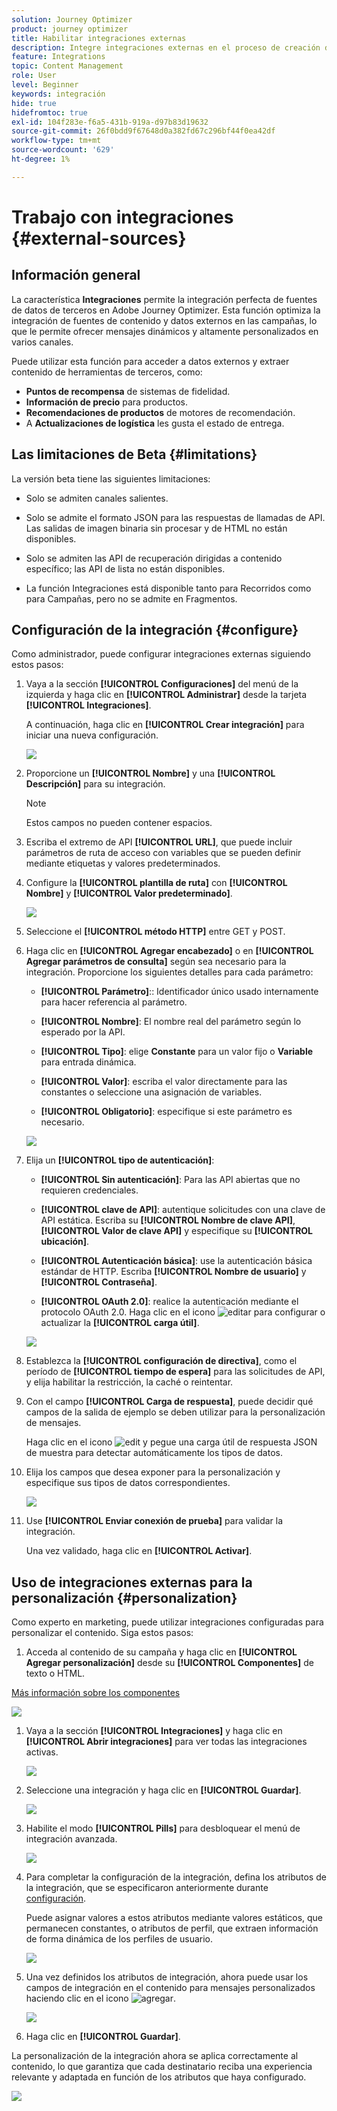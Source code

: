 ```yaml
---
solution: Journey Optimizer
product: journey optimizer
title: Habilitar integraciones externas
description: Integre integraciones externas en el proceso de creación de canales para enriquecer el contenido con información personalizada y dinámica
feature: Integrations
topic: Content Management
role: User
level: Beginner
keywords: integración
hide: true
hidefromtoc: true
exl-id: 104f283e-f6a5-431b-919a-d97b83d19632
source-git-commit: 26f0bdd9f67648d0a382fd67c296bf44f0ea42df
workflow-type: tm+mt
source-wordcount: '629'
ht-degree: 1%

---
```


# Trabajo con integraciones {#external-sources}

## Información general

La característica **Integraciones** permite la integración perfecta de fuentes de datos de terceros en Adobe Journey Optimizer. Esta función optimiza la integración de fuentes de contenido y datos externos en las campañas, lo que le permite ofrecer mensajes dinámicos y altamente personalizados en varios canales.

Puede utilizar esta función para acceder a datos externos y extraer contenido de herramientas de terceros, como:

* **Puntos de recompensa** de sistemas de fidelidad.
* **Información de precio** para productos.
* **Recomendaciones de productos** de motores de recomendación.
* A **Actualizaciones de logística** les gusta el estado de entrega.

## Las limitaciones de Beta {#limitations}

La versión beta tiene las siguientes limitaciones:

* Solo se admiten canales salientes.

* Solo se admite el formato JSON para las respuestas de llamadas de API. Las salidas de imagen binaria sin procesar y de HTML no están disponibles.

* Solo se admiten las API de recuperación dirigidas a contenido específico; las API de lista no están disponibles.

* La función Integraciones está disponible tanto para Recorridos como para Campañas, pero no se admite en Fragmentos.

## Configuración de la integración {#configure}

Como administrador, puede configurar integraciones externas siguiendo estos pasos:

1. Vaya a la sección **[!UICONTROL Configuraciones]** del menú de la izquierda y haga clic en **[!UICONTROL Administrar]** desde la tarjeta **[!UICONTROL Integraciones]**.

   A continuación, haga clic en **[!UICONTROL Crear integración]** para iniciar una nueva configuración.

   ![](assets/external-integration-config-1.png)

1. Proporcione un **[!UICONTROL Nombre]** y una **[!UICONTROL Descripción]** para su integración.

   >[!NOTE]
   >
   >Estos campos no pueden contener espacios.

1. Escriba el extremo de API **[!UICONTROL URL]**, que puede incluir parámetros de ruta de acceso con variables que se pueden definir mediante etiquetas y valores predeterminados.

1. Configure la **[!UICONTROL plantilla de ruta]** con **[!UICONTROL Nombre]** y **[!UICONTROL Valor predeterminado]**.

   ![](assets/external-integration-config-2.png)

1. Seleccione el **[!UICONTROL método HTTP]** entre GET y POST.

1. Haga clic en **[!UICONTROL Agregar encabezado]** o en **[!UICONTROL Agregar parámetros de consulta]** según sea necesario para la integración. Proporcione los siguientes detalles para cada parámetro:

   * **[!UICONTROL Parámetro]**:: Identificador único usado internamente para hacer referencia al parámetro.

   * **[!UICONTROL Nombre]**: El nombre real del parámetro según lo esperado por la API.

   * **[!UICONTROL Tipo]**: elige **Constante** para un valor fijo o **Variable** para entrada dinámica.

   * **[!UICONTROL Valor]**: escriba el valor directamente para las constantes o seleccione una asignación de variables.

   * **[!UICONTROL Obligatorio]**: especifique si este parámetro es necesario.

   ![](assets/external-integration-config-3.png)

1. Elija un **[!UICONTROL tipo de autenticación]**:

   * **[!UICONTROL Sin autenticación]**: Para las API abiertas que no requieren credenciales.

   * **[!UICONTROL clave de API]**: autentique solicitudes con una clave de API estática. Escriba su **[!UICONTROL Nombre de clave API]**, **[!UICONTROL Valor de clave API]** y especifique su **[!UICONTROL ubicación]**.

   * **[!UICONTROL Autenticación básica]**: use la autenticación básica estándar de HTTP. Escriba **[!UICONTROL Nombre de usuario]** y **[!UICONTROL Contraseña]**.

   * **[!UICONTROL OAuth 2.0]**: realice la autenticación mediante el protocolo OAuth 2.0. Haga clic en el icono ![editar](assets/do-not-localize/Smock_Edit_18_N.svg) para configurar o actualizar la **[!UICONTROL carga útil]**.

   ![](assets/external-integration-config-4.png)

1. Establezca la **[!UICONTROL configuración de directiva]**, como el período de **[!UICONTROL tiempo de espera]** para las solicitudes de API, y elija habilitar la restricción, la caché o reintentar.

1. Con el campo **[!UICONTROL Carga de respuesta]**, puede decidir qué campos de la salida de ejemplo se deben utilizar para la personalización de mensajes.

   Haga clic en el icono ![edit](assets/do-not-localize/Smock_Edit_18_N.svg) y pegue una carga útil de respuesta JSON de muestra para detectar automáticamente los tipos de datos.

1. Elija los campos que desea exponer para la personalización y especifique sus tipos de datos correspondientes.

   ![](assets/external-integration-config-5.png)

1. Use **[!UICONTROL Enviar conexión de prueba]** para validar la integración.

   Una vez validado, haga clic en **[!UICONTROL Activar]**.

## Uso de integraciones externas para la personalización {#personalization}

Como experto en marketing, puede utilizar integraciones configuradas para personalizar el contenido. Siga estos pasos:

1. Acceda al contenido de su campaña y haga clic en **[!UICONTROL Agregar personalización]** desde su **[!UICONTROL Componentes]** de texto o HTML.

[Más información sobre los componentes](../email/content-components.md)

   ![](assets/external-integration-content-1.png)

1. Vaya a la sección **[!UICONTROL Integraciones]** y haga clic en **[!UICONTROL Abrir integraciones]** para ver todas las integraciones activas.

   ![](assets/external-integration-content-2.png)

1. Seleccione una integración y haga clic en **[!UICONTROL Guardar]**.

   ![](assets/external-integration-content-3.png)

1. Habilite el modo **[!UICONTROL Pills]** para desbloquear el menú de integración avanzada.

   ![](assets/external-integration-content-4.png)

1. Para completar la configuración de la integración, defina los atributos de la integración, que se especificaron anteriormente durante [configuración](#configure).

   Puede asignar valores a estos atributos mediante valores estáticos, que permanecen constantes, o atributos de perfil, que extraen información de forma dinámica de los perfiles de usuario.

   ![](assets/external-integration-content-5.png)

1. Una vez definidos los atributos de integración, ahora puede usar los campos de integración en el contenido para mensajes personalizados haciendo clic en el icono ![agregar](assets/do-not-localize/Smock_Add_18_N.svg).

   ![](assets/external-integration-content-6.png)

1. Haga clic en **[!UICONTROL Guardar]**.

La personalización de la integración ahora se aplica correctamente al contenido, lo que garantiza que cada destinatario reciba una experiencia relevante y adaptada en función de los atributos que haya configurado.

![](assets/external-integration-content-7.png)

